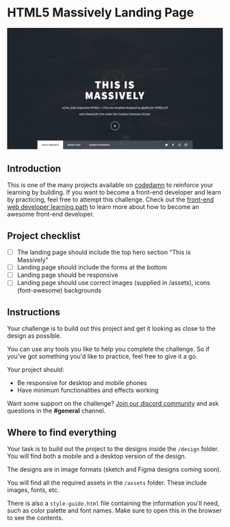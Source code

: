 # HTML5 Massively Landing Page

![Design for the project](https://raw.githubusercontent.com/codedamn-projects/html5-massively-landing-page/master/desgin/Preview%20Image.jpg)

## Introduction

This is one of the many projects available on [codedamn](https://codedamn.com/projects) to reinforce your learning by building. If you want to become a front-end developer and learn by practicing, feel free to attempt this challenge. Check out the [front-end web developer learning path](https://codedamn.com/learning-paths/frontend) to learn more about how to become an awesome front-end developer.

## Project checklist

- [ ] The landing page should include the top hero section "This is Massively"
- [ ] Landing page should include the forms at the bottom
- [ ] Landing page should be responsive
- [ ] Landing page should use correct images (supplied in /assets), icons (font-awesome) backgrounds

## Instructions

Your challenge is to build out this project and get it looking as close to the design as possible.

You can use any tools you like to help you complete the challenge. So if you've got something you'd like to practice, feel free to give it a go.

Your project should:

- Be responsive for desktop and mobile phones
- Have minimum functionalities and effects working

Want some support on the challenge? [Join our discord community](https://cdm.sh/discord) and ask questions in the **#general** channel.

## Where to find everything

Your task is to build out the project to the designs inside the `/design` folder. You will find both a mobile and a desktop version of the design.

The designs are in image formats (sketch and Figma designs coming soon).

You will find all the required assets in the `/assets` folder. These include images, fonts, etc.

There is also a `style-guide.html` file containing the information you'll need, such as color palette and font names. Make sure to open this in the browser to see the contents.
